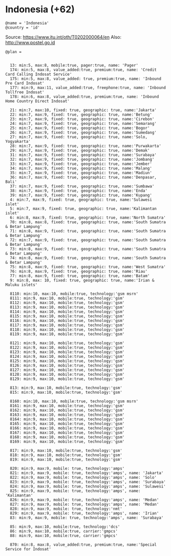 Indonesia (+62)
===============

    @name = 'Indonesia'
    @country = 'id'

Source: https://www.itu.int/oth/T0202000064/en
Also: http://www.postel.go.id

    @plan =


      13: min:5, max:8, mobile:true, pager:true, name: 'Pager'
      174: min:5, max:8, value_added:true, premium:true, name: 'Credit Card Calling Indosat Service'
      175: min:5, max:8, value_added: true, premium:true, name: 'Inbound Pre Card Indosat'
      177: min:9, max:11, value_added:true, freephone:true, name: 'Inbound Tollfree Indosat'
      178: min:6, max:8, value_added:true, premium:true, name: 'Inbound Home Country Direct Indosat'

      21: min:7, max:10, fixed: true, geographic: true, name:'Jakarta'
      22: min:7, max:9, fixed: true, geographic: true, name:'Betung'
      23: min:7, max:9, fixed: true, geographic: true, name:'Cirebon'
      24: min:7, max:9, fixed: true, geographic: true, name:'Semarang'
      25: min:7, max:9, fixed: true, geographic: true, name:'Bogor'
      26: min:7, max:9, fixed: true, geographic: true, name:'Sumedang'
      27: min:7, max:9, fixed: true, geographic: true, name:'Solo, Yogyakarta'
      28: min:7, max:9, fixed: true, geographic: true, name:'Purwakarta'
      29: min:7, max:9, fixed: true, geographic: true, name:'Demak'
      31: min:7, max:9, fixed: true, geographic: true, name:'Surabaya'
      32: min:7, max:9, fixed: true, geographic: true, name:'Jombang'
      33: min:7, max:9, fixed: true, geographic: true, name:'Jember'
      34: min:7, max:9, fixed: true, geographic: true, name:'Malang'
      35: min:7, max:9, fixed: true, geographic: true, name:'Madiun'
      36: min:7, max:9, fixed: true, geographic: true, name:'Denpasar, Bali'
      37: min:7, max:9, fixed: true, geographic: true, name:'Sumbawa'
      38: min:7, max:9, fixed: true, geographic: true, name:'Enda'
      39: min:7, max:9, fixed: true, geographic: true, name:'Kupang'
      4: min:7, max:9, fixed: true, geographic: true, name:'Sulawesi islet'
      5: min:7, max:9, fixed: true, geographic: true, name:'Kalimantan islet'
      6: min:8, max:9, fixed: true, geographic: true, name:'North Sumatra'
      70: min:8, max:8, fixed: true, geographic: true, name:'South Sumatra & Betar Lampung'
      71: min:8, max:9, fixed: true, geographic: true, name:'South Sumatra & Betar Lampung'
      72: min:7, max:9, fixed: true, geographic: true, name:'South Sumatra & Betar Lampung'
      73: min:8, max:9, fixed: true, geographic: true, name:'South Sumatra & Betar Lampung'
      74: min:8, max:9, fixed: true, geographic: true, name:'South Sumatra & Betar Lampung'
      75: min:8, max:9, fixed: true, geographic: true, name:'West Sumatra'
      76: min:8, max:9, fixed: true, geographic: true, name:'Riau'
      77: min:8, max:9, fixed: true, geographic: true, name:'Batam'
      9: min:8, max: 10, fixed: true, geographic: true, name:'Irian & Maluku islets'

      8110: min:10, max:10, mobile:true, technology:'gsm msrn'
      8111: min:9, max:10, mobile:true, technology:'gsm'
      8112: min:9, max:10, mobile:true, technology:'gsm'
      8113: min:9, max:10, mobile:true, technology:'gsm'
      8114: min:9, max:10, mobile:true, technology:'gsm'
      8115: min:9, max:10, mobile:true, technology:'gsm'
      8116: min:9, max:10, mobile:true, technology:'gsm'
      8117: min:9, max:10, mobile:true, technology:'gsm'
      8118: min:9, max:10, mobile:true, technology:'gsm'
      8119: min:9, max:10, mobile:true, technology:'gsm'

      8121: min:9, max:10, mobile:true, technology:'gsm'
      8122: min:9, max:10, mobile:true, technology:'gsm'
      8123: min:9, max:10, mobile:true, technology:'gsm'
      8124: min:9, max:10, mobile:true, technology:'gsm'
      8125: min:9, max:10, mobile:true, technology:'gsm'
      8126: min:9, max:10, mobile:true, technology:'gsm'
      8127: min:9, max:10, mobile:true, technology:'gsm'
      8128: min:9, max:10, mobile:true, technology:'gsm'
      8129: min:9, max:10, mobile:true, technology:'gsm'

      813: min:9, max:10, mobile:true, technology:'gsm'
      815: min:9, max:10, mobile:true, technology:'gsm'

      8160: min:10, max:10, mobile:true, technology:'gsm msrn'
      8161: min:9, max:10, mobile:true, technology:'gsm'
      8162: min:9, max:10, mobile:true, technology:'gsm'
      8163: min:9, max:10, mobile:true, technology:'gsm'
      8164: min:9, max:10, mobile:true, technology:'gsm'
      8165: min:9, max:10, mobile:true, technology:'gsm'
      8166: min:9, max:10, mobile:true, technology:'gsm'
      8167: min:9, max:10, mobile:true, technology:'gsm'
      8168: min:9, max:10, mobile:true, technology:'gsm'
      8169: min:9, max:10, mobile:true, technology:'gsm'

      817: min:9, max:10, mobile:true, technology:'gsm'
      818: min:9, max:10, mobile:true, technology:'gsm'
      819: min:9, max:10, mobile:true, technology:'gsm'

      820: min:9, max:9, mobile: true, technology:'amps'
      821: min:9, max:9, mobile: true, technology:'amps', name: 'Jakarta'
      822: min:9, max:9, mobile: true, technology:'amps', name: 'Solo'
      823: min:9, max:9, mobile: true, technology:'amps', name: 'Surabaya'
      824: min:9, max:9, mobile: true, technology:'amps', name: 'Sulawesi'
      825: min:9, max:9, mobile: true, technology:'amps', name: 'Kalimantan'
      826: min:9, max:9, mobile: true, technology:'amps', name: 'Medan'
      827: min:9, max:9, mobile: true, technology:'amps', name: 'Medan'
      828: min:9, max:9, mobile: true, technology:'nmt'
      829: min:9, max:9, mobile: true, technology:'amps', name: 'Irian'
      83: min:9, max:9, mobile: true, technology:'amps', name: 'Surabaya'

      85: min:9, max:10, mobile:true, technology:'dcs'
      86: min:9, max:10, mobile:true, carrier:'gmpcs'
      88: min:9, max:10, mobile:true, carrier:'gmpcs'

      870: min:8, max:8, value_added:true, premium:true, name:'Special Service for Indosat'
